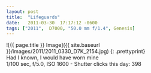 ```yaml
---
layout: post
title:  "Lifeguards"
date:   2011-03-30  17:17:12 -0600
tags: ["2011",  D7000, "50.0 mm f/1.4", Genesis]
---
```

![{{ page.title }} Image]({{ site.baseurl }}/images/2011/2011_0330_D7K_2154.jpg)
{: .prettyprint}  
Had I known, I would have worn mine  
1/100 sec, f/5.0, ISO 1600 - Shutter clicks this day: 398